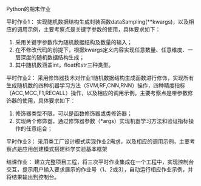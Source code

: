 Python的期末作业


平时作业1：
实现随机数据结构生成封装函数dataSampling(**kwargs)，以及相应的调用示例，主要考察点是关键字参数的使用，具体要求如下：
1.	采用关键字参数作为随机数据结构及数量的输入；
2.	在不修改代码的前提下，根据kwargs定义内容实现任意数量、任意维度、一层深度的随机数据结构生成；
3.	其中随机数涵盖int，float和str三种类型。

平时作业2：
采用修饰器技术对作业1随机数据结构生成函数进行修饰，实现所有生成随机数的四种机器学习方法（SVM,RF,CNN,RNN）操作，四种精度指标（ACC,MCC,F1,RECALL）操作，以及相应的调用示例。主要考察点是带参数修饰器的使用，具体要求如下：
1.	修饰器类型不限，可以是函数修饰器或类修饰器；
2.	实现两个修饰器，通过修饰器参数（*args）实现机器学习方法和验证指标操作的任意组合；

平时作业3：
采用类工厂设计模式实现作业2需求，以及相应的调用示例，主要考察点是应用创建模式搭建科学实验基本框架

结课作业：
建立完整项目工程，将三次平时作业集成在一个工程中，实现控制台交互，提示用户输入要求展示的作业号（1、2或3），自动运行相应作业示例，并将结果输出到控制台。

